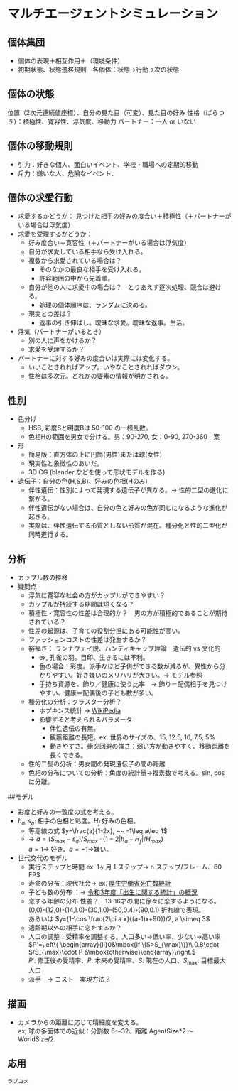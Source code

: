 # マルチエージェントシミュレーション
## 個体集団
* 個体の表現＋相互作用＋（環境条件）
* 初期状態、状態遷移規則　各個体：状態→行動→次の状態

## 個体の状態
位置（2次元連続値座標）、自分の見た目（可変）、見た目の好み
	性格（ばらつき）：積極性、寛容性、浮気度、移動力
	パートナー：一人 or いない

## 個体の移動規則
* 引力：好きな個人、面白いイベント、学校・職場への定期的移動
* 斥力：嫌いな人、危険なイベント、

## 個体の求愛行動
* 求愛するかどうか：
見つけた相手の好みの度合い＋積極性（＋パートナーがいる場合は浮気度）
* 求愛を受理するかどうか：
	* 	好み度合い＋寛容性（＋パートナーがいる場合は浮気度）
	* 	自分が求愛している相手なら受け入れる。
	*  	複数から求愛されている場合は？
		* そのなかの最良な相手を受け入れる。
		* 許容範囲の中から先着順。
	* 	自分が他の人に求愛中の場合は？　とりあえず逐次処理、競合は避ける。
		* 処理の個体順序は、ランダムに決める。
	* 現実との差は？
		* 返事の引き伸ばし。曖昧な求愛。曖昧な返事。生活。
* 浮気（パートナーがいるとき）
	* 別の人に声をかけるか？
	* 求愛を受理するか？
* パートナーに対する好みの度合いは実際には変化する。
	* いいことされればアップ。いやなことされればダウン。
	* 性格は多次元。どれかの要素の情報が明かされる。

## 性別
* 色分け
	* HSB, 彩度Sと明度Bは 50-100 の一様乱数。
	* 色相Hの範囲を男女で分ける。男：90-270, 女：0-90, 270-360　案
* 形
	* 簡易版：直方体の上に円筒(男性)または球(女性)
	* 現実性と象徴性のあいだ。
	* 3D CG (blender などを使って形状モデルを作る)
* 遺伝子：自分の色(H,S,B)、好みの色相(Hのみ)
	* 伴性遺伝：性別によって発現する遺伝子が異なる。→ 性的二型の進化に繋がる。
	* 伴性遺伝がない場合は、自分の色と好みの色が同じになるような進化が起きる。
	* 実際は、伴性遺伝する形質としない形質が混在。種分化と性的二型化が同時進行する。

## 分析
* カップル数の推移
* 疑問点
	* 浮気に寛容な社会の方がカップルができやすい？
	* カップルが持続する期間は短くなる？
	* 積極性・寛容性の性差は合理的か？　男の方が積極的であることが期待されている？
	* 性差の起源は、子育ての役割分担にある可能性が高い。
	* ファッションコストの性差は発生するか？
	* 裕福さ： ランナウェイ説、ハンディキャップ理論　遺伝的 vs 文化的
		* ex, 孔雀の羽。目印、生きるには不利。
		* 色の場合：彩度。派手なほど子供ができる数が減るが、異性から分かりやすい。好き嫌いのメリハリが大きい。→ モデル参照
		* 手持ち資源を、飾り／健康に使う比率　→ 飾り＝配偶相手を見つけやすい、健康＝配偶後の子ども数が多い。
	* 種分化の分析：クラスター分析？
		* ホプキンス統計 → [WikiPedia](https://en.wikipedia.org/wiki/Hopkins_statistic)
		* 影響すると考えられるパラメータ
			* 伴性遺伝の有無。
			* 観察距離の長短。ex. 世界のサイズの、15, 12.5, 10, 7.5, 5%
			* 動きやすさ。衝突回避の強さ：弱い方が動きやすく、移動距離を長くできる。
	* 性的二型の分析：男女間の発現遺伝子の間の距離
	* 色相の分布についての分析：角度の統計量→複素数で考える。sin, cos に分離。

##モデル
* 	彩度と好みの一致度の式を考える。
* $h_a, s_a$: 相手の色相と彩度。$H_f$ 好みの色相。
	* 等高線の式 $y=\frac{a}{1-2x}, ~~ -1\leq a\leq 1$
	* → $a = (S_{max} - s_a)/S_{max} \cdot (1-2|h_a - H_f| / H_{max})$
	<br/> $a=1$→ 好き、$a=-1$→嫌い。
* 世代交代のモデル
	* 実行ステップと時間 ex. 1ヶ月１ステップ→ n ステップ/フレーム、60 FPS 
	* 寿命の分布：現代社会→ ex. [厚生労働省死亡数統計](https://www.mhlw.go.jp/toukei/saikin/hw/jinkou/geppo/nengai08/kekka3.html)
	* 子ども数の分布	：→ [令和3年度「出生に関する統計」の概況](https://www.mhlw.go.jp/toukei/saikin/hw/jinkou/tokusyu/syussyo07/dl/gaikyou.pdf)
	* 恋する年齢の分布 性差？　13-16才の間に徐々に恋するようになる。<br>
		(0,0)-(12,0)-(14,1.0)-(30,1.0)-(50,0.4)-(90,0.1) 折れ線で表現。<br>
		あるいは $y=(1-\cos \frac{2\pi a x}{(a-1)x+90})/2, a \simeq 3$
	* 適齢期以外の相手に恋をするか？
	* 人口の調整：受精率を調整する。人口多い→低い率、少ない→高い率<br>
		$P'=\left\{ \begin{array}{ll}0&\mbox{if \(S>S_{\max}\)}\\
		0.8\cdot S/S_{\max}\cdot P &\mbox{otherwise}\end{array}\right.$<br>
		$P'$: 修正後の受精率、$P$: 本来の受精率、$S$: 現在の人口、$S_{\max}$: 目標最大人口
	* 派手　→ コスト　実現方法？

## 描画
* カメラからの距離に応じて精細度を変える。<br>
	ex, 球の多面体での近似：分割数 6〜32、距離 AgentSize*2 〜 WorldSize/2.

## 応用
	ラブコメ